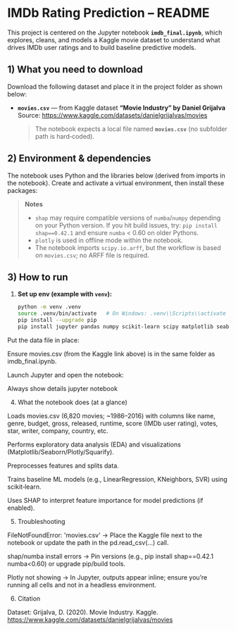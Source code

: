 # IMDb Rating Prediction – README

This project is centered on the Jupyter notebook **`imdb_final.ipynb`**, which explores, cleans, and models a Kaggle movie dataset to understand what drives IMDb user ratings and to build baseline predictive models.

## 1) What you need to download

Download the following dataset and place it in the project folder as shown below:

- **`movies.csv`** — from Kaggle dataset **“Movie Industry” by Daniel Grijalva**  
  Source: https://www.kaggle.com/datasets/danielgrijalvas/movies  
  > The notebook expects a local file named **`movies.csv`** (no subfolder path is hard‑coded).

## 2) Environment & dependencies

The notebook uses Python and the libraries below (derived from imports in the notebook). Create and activate a virtual environment, then install these packages:


> **Notes**
> - `shap` may require compatible versions of `numba`/`numpy` depending on your Python version. If you hit build issues, try: `pip install shap==0.42.1` and ensure `numba` < 0.60 on older Pythons.
> - `plotly` is used in offline mode within the notebook.
> - The notebook imports `scipy.io.arff`, but the workflow is based on `movies.csv`; no ARFF file is required.

## 3) How to run

1. **Set up env (example with `venv`):**
   ```bash
   python -m venv .venv
   source .venv/bin/activate   # On Windows: .venv\\Scripts\\activate
   pip install --upgrade pip
   pip install jupyter pandas numpy scikit-learn scipy matplotlib seaborn plotly shap squarify
Put the data file in place:

Ensure movies.csv (from the Kaggle link above) is in the same folder as imdb_final.ipynb.

Launch Jupyter and open the notebook:

Always show details
jupyter notebook

4) What the notebook does (at a glance)

Loads movies.csv (6,820 movies; ~1986–2016) with columns like name, genre, budget, gross, released, runtime, score (IMDb user rating), votes, star, writer, company, country, etc.

Performs exploratory data analysis (EDA) and visualizations (Matplotlib/Seaborn/Plotly/Squarify).

Preprocesses features and splits data.

Trains baseline ML models (e.g., LinearRegression, KNeighbors, SVR) using scikit‑learn.

Uses SHAP to interpret feature importance for model predictions (if enabled).

5) Troubleshooting

FileNotFoundError: 'movies.csv' → Place the Kaggle file next to the notebook or update the path in the pd.read_csv(...) call.

shap/numba install errors → Pin versions (e.g., pip install shap==0.42.1 numba<0.60) or upgrade pip/build tools.

Plotly not showing → In Jupyter, outputs appear inline; ensure you’re running all cells and not in a headless environment.

6) Citation

Dataset:
Grijalva, D. (2020). Movie Industry. Kaggle. https://www.kaggle.com/datasets/danielgrijalvas/movies
